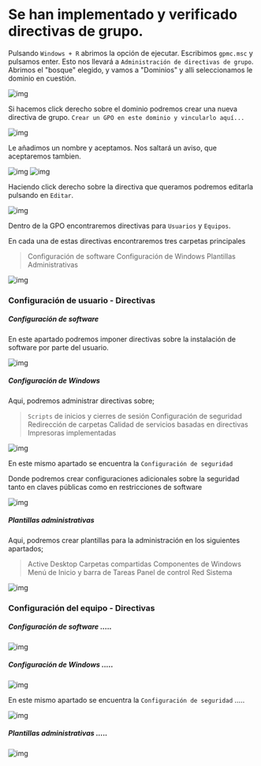 # Se han implementado y verificado directivas de grupo.

Pulsando `Windows + R` abrimos la opción de ejecutar. Escribimos `gpmc.msc` y pulsamos enter. Esto nos llevará a `Administración de directivas de grupo`. Abrimos el "bosque" elegido, y vamos a "Dominios" y alli seleccionamos le dominio en cuestión.

![img](https://raw.githubusercontent.com/smxrlxp/dominios.html/master/assets/admin_acceso_dom/e/1.png)

Si hacemos click derecho sobre el dominio podremos crear una nueva directiva de grupo. `Crear un GPO en este dominio y vincularlo aquí...`

![img](https://raw.githubusercontent.com/smxrlxp/dominios.html/master/assets/admin_acceso_dom/e/3.png)

Le añadimos un nombre y aceptamos. Nos saltará un aviso, que aceptaremos tambien.

![img](https://raw.githubusercontent.com/smxrlxp/dominios.html/master/assets/admin_acceso_dom/e/4.png)
![img](https://raw.githubusercontent.com/smxrlxp/dominios.html/master/assets/admin_acceso_dom/e/5.png)

Haciendo click derecho sobre la directiva que queramos podremos editarla pulsando en `Editar`.

![img](https://raw.githubusercontent.com/smxrlxp/dominios.html/master/assets/admin_acceso_dom/e/6.png)

Dentro de la GPO encontraremos directivas para `Usuarios` y `Equipos`.

En cada una de estas directivas encontraremos tres carpetas principales

>Configuración de software
>Configuración de Windows
>Plantillas Administrativas

![img](https://raw.githubusercontent.com/smxrlxp/dominios.html/master/assets/admin_acceso_dom/e/7.png)

### Configuración de usuario - Directivas

##### Configuración de software 

En este apartado podremos imponer directivas sobre la instalación de software por parte del usuario.

![img](https://raw.githubusercontent.com/smxrlxp/dominios.html/master/assets/admin_acceso_dom/e/11_a.png)

##### Configuración de Windows

Aqui, podremos administrar directivas sobre;

>`Scripts` de inicios y cierres de sesión
>Configuración de seguridad 
>Redirección de carpetas
>Calidad de servicios basadas en directivas
>Impresoras implementadas

![img](https://raw.githubusercontent.com/smxrlxp/dominios.html/master/assets/admin_acceso_dom/e/11_b.png)

En este mismo apartado se encuentra la `Configuración de seguridad`

Donde podremos crear configuraciones adicionales sobre la seguridad tanto en claves públicas como en restricciones de software

![img](https://raw.githubusercontent.com/smxrlxp/dominios.html/master/assets/admin_acceso_dom/e/11_d.png)

##### Plantillas administrativas

Aqui, podremos crear plantillas para la administración en los siguientes apartados;

>Active Desktop
>Carpetas compartidas
>Componentes de Windows
>Menú de Inicio y barra de Tareas
>Panel de control
>Red
>Sistema

![img](https://raw.githubusercontent.com/smxrlxp/dominios.html/master/assets/admin_acceso_dom/e/11_c.png)

### Configuración del equipo - Directivas

##### Configuración de software .....

![img](https://raw.githubusercontent.com/smxrlxp/dominios.html/master/assets/admin_acceso_dom/e/10_a.png)

##### Configuración de Windows .....

![img](https://raw.githubusercontent.com/smxrlxp/dominios.html/master/assets/admin_acceso_dom/e/10_b.png)

En este mismo apartado se encuentra la `Configuración de seguridad` .....

![img](https://raw.githubusercontent.com/smxrlxp/dominios.html/master/assets/admin_acceso_dom/e/10_d.png)

##### Plantillas administrativas .....

![img](https://raw.githubusercontent.com/smxrlxp/dominios.html/master/assets/admin_acceso_dom/e/10_c.png)
